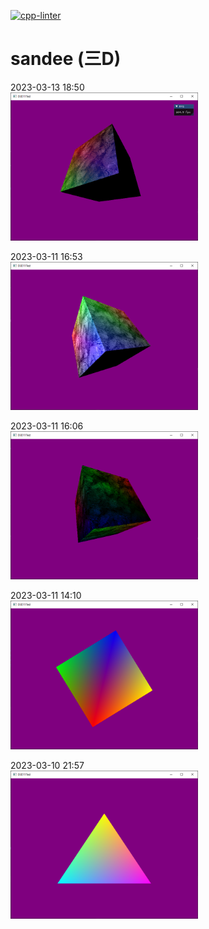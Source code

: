 [![cpp-linter](https://github.com/cpp-linter/cpp-linter-action/actions/workflows/cpp-linter.yml/badge.svg)](https://github.com/cpp-linter/cpp-linter-action/actions/workflows/cpp-linter.yml)

# sandee (三D)

2023-03-13 18:50  
<img src="https://github.com/joao-almgren/d3d11test/blob/main/screenshots/Screenshot 2023-03-13 185057.png?raw=true" width=300>

2023-03-11 16:53  
<img src="https://github.com/joao-almgren/d3d11test/blob/main/screenshots/Screenshot 2023-03-11 165317.png?raw=true" width=300>

2023-03-11 16:06  
<img src="https://github.com/joao-almgren/d3d11test/blob/main/screenshots/Screenshot 2023-03-11 160612.png?raw=true" width=300>

2023-03-11 14:10  
<img src="https://github.com/joao-almgren/d3d11test/blob/main/screenshots/Screenshot 2023-03-11 141011.png?raw=true" width=300>

2023-03-10 21:57  
<img src="https://github.com/joao-almgren/d3d11test/blob/main/screenshots/Screenshot 2023-03-10 215705.png?raw=true" width=300>
